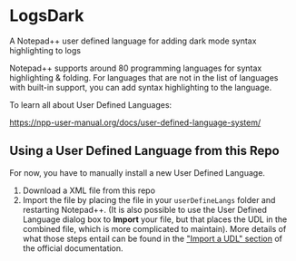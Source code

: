 # LogsDark
A Notepad++ user defined language for adding dark mode syntax highlighting to logs

Notepad++ supports around 80 programming languages for syntax highlighting & folding. For languages that are not in the list of languages with built-in support, you can add syntax highlighting to the language.

To learn all about User Defined Languages:

https://npp-user-manual.org/docs/user-defined-language-system/

## Using a User Defined Language from this Repo

For now, you have to manually install a new User Defined Language.

1. Download a XML file from this repo
2. Import the file by placing the file in your `userDefineLangs` folder and restarting Notepad++.  (It is also possible to use the User Defined Language dialog box to **Import** your file, but that places the UDL in the combined file, which is more complicated to maintain).  More details of what those steps entail can be found in the ["Import a UDL" section](https://npp-user-manual.org/docs/user-defined-language-system/#import-a-udl) of the official documentation.

